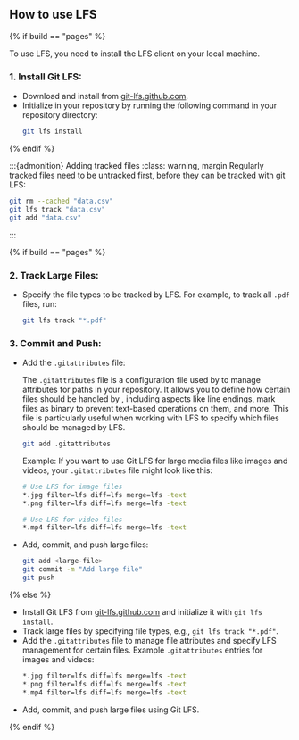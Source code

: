 ## How to use <i class="fab fa-git"></i> LFS

{% if build == "pages" %}

To use <i class="fab fa-git"></i> LFS, you need to install the <i class="fab fa-git"></i> LFS client on your local machine.

### 1. Install Git LFS:
   - Download and install from [git-lfs.github.com](https://git-lfs.github.com).
   - Initialize in your repository by running the following command in your repository directory:
     ```bash
     git lfs install
     ```


{% endif %}

:::{admonition} Adding tracked files
:class: warning, margin
Regularly tracked files need to be untracked first, before they can be tracked with git LFS:

```bash
git rm --cached "data.csv"
git lfs track "data.csv"
git add "data.csv"
```
:::

{% if build == "pages" %}
### 2. Track Large Files:
   - Specify the file types to be tracked by <i class="fab fa-git"></i> LFS. For example, to track all `.pdf` files, run:
     ```bash
     git lfs track "*.pdf"
     ```

### 3. Commit and Push:

- Add the `.gitattributes` file:

  The `.gitattributes` file is a configuration file used by <i class="fab fa-git"></i> to manage attributes for paths in your repository.
  It allows you to define how certain files should be handled by <i class="fab fa-git"></i>, including aspects like line endings, mark files as binary to prevent text-based operations on them, and more. 
  This file is particularly useful when working with <i class="fab fa-git"></i> LFS to specify which files should be managed by LFS.

  ```bash
  git add .gitattributes
  ```

  Example: 
  If you want to use Git LFS for large media files like images and videos, your `.gitattributes` file might look like this:

  ```bash
  # Use LFS for image files
  *.jpg filter=lfs diff=lfs merge=lfs -text
  *.png filter=lfs diff=lfs merge=lfs -text

  # Use LFS for video files
  *.mp4 filter=lfs diff=lfs merge=lfs -text
  ```

- Add, commit, and push large files:
  ```bash
  git add <large-file>
  git commit -m "Add large file"
  git push
  ```

{% else %}

- Install Git LFS from [git-lfs.github.com](https://git-lfs.github.com) and initialize it with `git lfs install`.
- Track large files by specifying file types, e.g., `git lfs track "*.pdf"`.
- Add the `.gitattributes` file to manage file attributes and specify LFS management for certain files.
    Example `.gitattributes` entries for images and videos:
    ```bash
    *.jpg filter=lfs diff=lfs merge=lfs -text
    *.png filter=lfs diff=lfs merge=lfs -text
    *.mp4 filter=lfs diff=lfs merge=lfs -text
    ```
- Add, commit, and push large files using Git LFS.

{% endif %}

